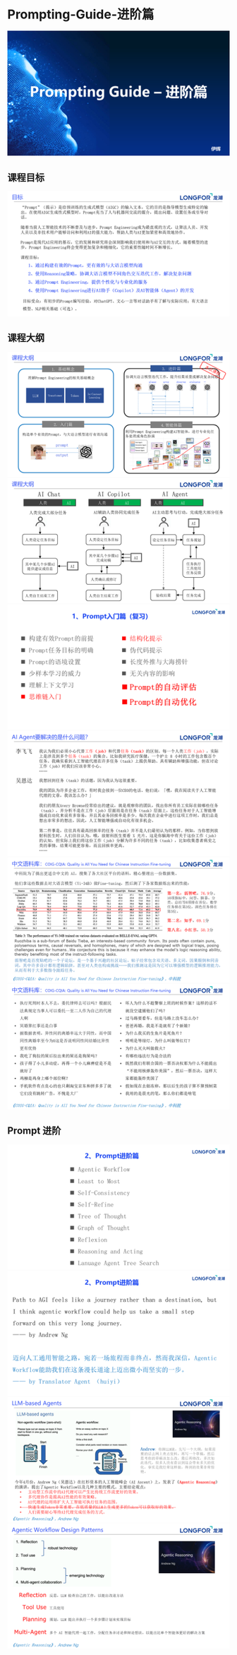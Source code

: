 # Prompting-Guide-进阶篇

![](./img/01.PNG)

## 课程目标

![](./img/02.PNG)

## 课程大纲

![](./img/03.PNG)
![](./img/04.PNG)
![](./img/05.PNG)
![](./img/06.PNG)
![](./img/07.PNG)
![](./img/08.PNG)

## Prompt 进阶

![](./img/09.PNG)
![](./img/10.PNG)
![](./img/11.PNG)
![](./img/12.PNG)

